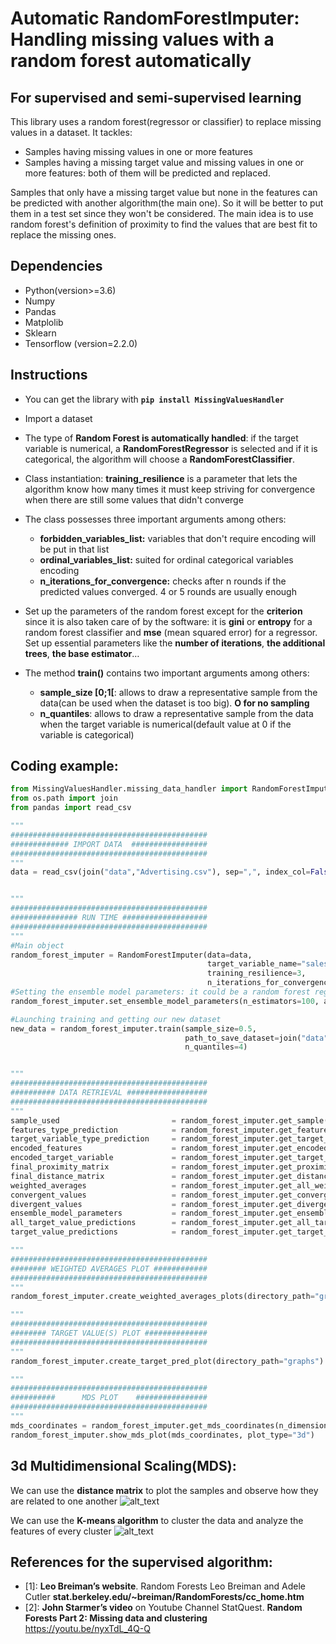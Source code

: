 # Automatic RandomForestImputer: Handling missing values with a random forest automatically
## For supervised and semi-supervised learning

This library uses a random forest(regressor or classifier) to replace missing values in a dataset. It tackles:
- Samples having missing values in one or more features
- Samples having a missing target value and missing values in one or more features: both of them will be predicted and replaced.

Samples that only have a missing target value but none in the features can be predicted with another algorithm(the main one). So it will be better to put them in a test set since they won't be considered. The main idea is to use random forest's definition of proximity to find the values that are best fit to replace the missing ones.
    
## Dependencies
- Python(version>=3.6)
- Numpy
- Pandas
- Matplolib
- Sklearn
- Tensorflow (version=2.2.0)

## Instructions

- You can get the library with **```pip install MissingValuesHandler```**

- Import a dataset

- The type of **Random Forest is automatically handled**: if the target variable is numerical, a **RandomForestRegressor** is selected and if it is categorical, the algorithm will choose a **RandomForestClassifier**.

- Class instantiation: **training_resilience** is a parameter that lets the algorithm know how many times it must keep striving for convergence when there are still some values that didn't converge 

- The class possesses three important arguments among others:
     - **forbidden_variables_list:** variables that don't require encoding will be put in that list
     - **ordinal_variables_list:** suited for ordinal categorical variables encoding
     - **n_iterations_for_convergence:** checks after n rounds if the predicted values converged. 4 or 5 rounds are usually enough
     
- Set up the parameters of the random forest except for the **criterion** since it is also taken care of by the software: it is **gini** or **entropy** for a random forest classifier and **mse** (mean squared error) for a regressor. Set up essential parameters like the **number of iterations**, **the additional trees**, **the base estimator**…

- The method **train()** contains two important arguments among others:
    - **sample_size [0;1[**: allows to draw a representative sample from the data(can be used when the dataset is too big). **O for no sampling**
    - **n_quantiles**: allows to draw a representative sample from the data when the target variable is numerical(default value at 0 if the variable is categorical)

## Coding example:
```python
from MissingValuesHandler.missing_data_handler import RandomForestImputer
from os.path import join
from pandas import read_csv

"""
############################################
############# IMPORT DATA  #################
############################################
"""
data = read_csv(join("data","Advertising.csv"), sep=",", index_col=False)


"""
############################################
############### RUN TIME ###################
############################################
"""
#Main object
random_forest_imputer = RandomForestImputer(data=data,
                                            target_variable_name="sales",
                                            training_resilience=3, 
                                            n_iterations_for_convergence=5)
#Setting the ensemble model parameters: it could be a random forest regressor or classifier
random_forest_imputer.set_ensemble_model_parameters(n_estimators=100, additional_estimators=10)

#Launching training and getting our new dataset
new_data = random_forest_imputer.train(sample_size=0.5, 
                                       path_to_save_dataset=join("data", "Advertising_no_nan.csv"), 
                                       n_quantiles=4)


"""
############################################
########## DATA RETRIEVAL ##################
############################################
"""
sample_used                         = random_forest_imputer.get_sample()
features_type_prediction            = random_forest_imputer.get_features_type_predictions()
target_variable_type_prediction     = random_forest_imputer.get_target_variable_type_prediction()
encoded_features                    = random_forest_imputer.get_encoded_features()
encoded_target_variable             = random_forest_imputer.get_target_variable_encoded()
final_proximity_matrix              = random_forest_imputer.get_proximity_matrix()
final_distance_matrix               = random_forest_imputer.get_distance_matrix()
weighted_averages                   = random_forest_imputer.get_all_weighted_averages()
convergent_values                   = random_forest_imputer.get_convergent_values()
divergent_values                    = random_forest_imputer.get_divergent_values()
ensemble_model_parameters           = random_forest_imputer.get_ensemble_model_parameters()
all_target_value_predictions        = random_forest_imputer.get_all_target_values_predictions()
target_value_predictions            = random_forest_imputer.get_target_value_predictions()

"""
############################################
######## WEIGHTED AVERAGES PLOT ############
############################################
"""
random_forest_imputer.create_weighted_averages_plots(directory_path="graphs", both_graphs=1)

"""
############################################
######## TARGET VALUE(S) PLOT ##############
############################################
"""
random_forest_imputer.create_target_pred_plot(directory_path="graphs")

"""
############################################
##########      MDS PLOT    ################
############################################
"""
mds_coordinates = random_forest_imputer.get_mds_coordinates(n_dimensions=3, distance_matrix=final_distance_matrix)
random_forest_imputer.show_mds_plot(mds_coordinates, plot_type="3d")

```

## 3d Multidimensional Scaling(MDS):
We can use the **distance matrix** to plot the samples and observe how they are related to one another
![alt_text](3d_mds_plot.jpg) 

We can use the **K-means algorithm** to cluster the data and analyze the features of every cluster
![alt_text](3d_mds_plot_k_means.jpg)



## References for the supervised algorithm:
- [1]: **Leo Breiman’s website**. Random Forests Leo Breiman and Adele Cutler **stat.berkeley.edu/~breiman/RandomForests/cc_home.htm**
- [2]: **John Starmer’s video** on Youtube Channel StatQuest. **Random Forests Part 2: Missing data and clustering** https://youtu.be/nyxTdL_4Q-Q
